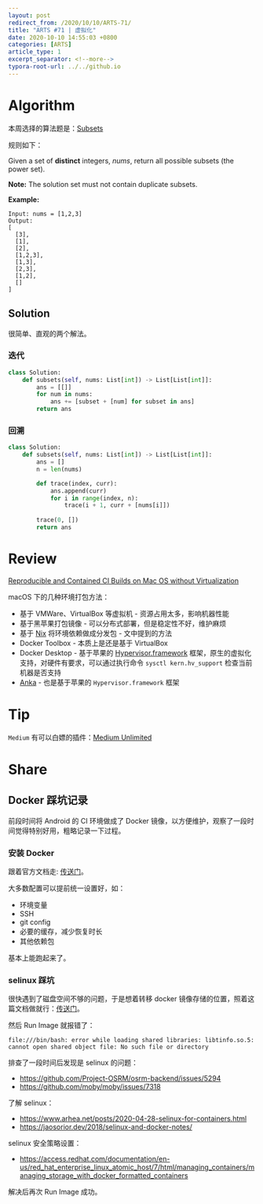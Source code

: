```yaml
---
layout: post
redirect_from: /2020/10/10/ARTS-71/
title: "ARTS #71 | 虚拟化"
date: 2020-10-10 14:55:03 +0800
categories: [ARTS]
article_type: 1
excerpt_separator: <!--more-->
typora-root-url: ../../github.io
---
```



# Algorithm

本周选择的算法题是：[Subsets](https://leetcode.com/problems/subsets/)

<!--more-->

规则如下：

Given a set of **distinct** integers, *nums*, return all possible subsets (the power set).

**Note:** The solution set must not contain duplicate subsets.

**Example:**

```
Input: nums = [1,2,3]
Output:
[
  [3],
  [1],
  [2],
  [1,2,3],
  [1,3],
  [2,3],
  [1,2],
  []
]
```

## Solution

很简单、直观的两个解法。

### 迭代

```python
class Solution:
    def subsets(self, nums: List[int]) -> List[List[int]]:
        ans = [[]]
        for num in nums:
            ans += [subset + [num] for subset in ans]
        return ans
```

### 回溯

```python
class Solution:
    def subsets(self, nums: List[int]) -> List[List[int]]:
        ans = []
        n = len(nums)

        def trace(index, curr):
            ans.append(curr)
            for i in range(index, n):
                trace(i + 1, curr + [nums[i]])
        
        trace(0, [])
        return ans
```

# Review

[Reproducible and Contained CI Builds on Mac OS without Virtualization](https://medium.com/@fedor/reproducible-and-contained-ci-builds-on-mac-os-without-virtualization-a17f83171396)

macOS 下的几种环境打包方法：

- 基于 VMWare、VirtualBox 等虚拟机 - 资源占用太多，影响机器性能
- 基于黑苹果打包镜像 - 可以分布式部署，但是稳定性不好，维护麻烦
- 基于 [Nix](https://nixos.org/) 将环境依赖做成分发包 - 文中提到的方法
- Docker Toolbox - 本质上是还是基于 VirtualBox
- Docker Desktop - 基于苹果的 [Hypervisor.framework](https://developer.apple.com/documentation/hypervisor) 框架，原生的虚拟化支持，对硬件有要求，可以通过执行命令 `sysctl kern.hv_support` 检查当前机器是否支持
- [Anka](https://veertu.com/technology/) - 也是基于苹果的 `Hypervisor.framework` 框架

# Tip

`Medium` 有可以白嫖的插件：[Medium Unlimited](https://manojvivek.github.io/medium-unlimited/)

# Share

## Docker 踩坑记录

前段时间将 Android 的 CI 环境做成了 Docker 镜像，以方便维护，观察了一段时间觉得特别好用，粗略记录一下过程。

### 安装 Docker

跟着官方文档走: [传送门](https://docs.docker.com/engine/install/centos/)。

大多数配置可以提前统一设置好，如：

- 环境变量
- SSH
- git config
- 必要的缓存，减少恢复时长
- 其他依赖包

基本上能跑起来了。

### selinux 踩坑

很快遇到了磁盘空间不够的问题，于是想着转移 docker 镜像存储的位置，照着这篇文档做就行：[传送门](https://docs.docker.com/engine/reference/commandline/dockerd/#daemon-storage-driver)。

然后 Run Image 就报错了：

```
file:///bin/bash: error while loading shared libraries: libtinfo.so.5: cannot open shared object file: No such file or directory
```

排查了一段时间后发现是 selinux 的问题：

- https://github.com/Project-OSRM/osrm-backend/issues/5294
- https://github.com/moby/moby/issues/7318

了解 selinux：

- https://www.arhea.net/posts/2020-04-28-selinux-for-containers.html
- https://jaosorior.dev/2018/selinux-and-docker-notes/

selinux 安全策略设置：

- https://access.redhat.com/documentation/en-us/red_hat_enterprise_linux_atomic_host/7/html/managing_containers/managing_storage_with_docker_formatted_containers

解决后再次 Run Image 成功。

